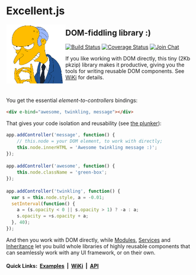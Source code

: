 # Excellent.js

<img align="left" width="160" height="160" src="./.github/images/burns.gif">

## DOM-fiddling library :)

[![Build Status](https://travis-ci.org/vitaly-t/excellent.svg?branch=master)](https://travis-ci.org/vitaly-t/excellent)
[![Coverage Status](https://coveralls.io/repos/github/vitaly-t/excellent/badge.svg?branch=master)](https://coveralls.io/github/vitaly-t/excellent?branch=master)
[![Join Chat](https://badges.gitter.im/vitaly-t/excellent.svg)](https://gitter.im/vitaly-t/excellent)

If you like working with DOM directly, this tiny (2Kb pkzip) library makes it productive, giving you the tools
for writing reusable DOM components. See [WiKi] for details.

<br/>

You get the essential _element-to-controllers_ bindings:

```html
<div e-bind="awesome, twinkling, message"></div>
```

That gives your code isolation and reusability (see [the plunker](http://plnkr.co/edit/60xPj9MiCIbZlfe0Xp2I?p=preview)):

```js
app.addController('message', function() {
    // this.node = your DOM element, to work with directly;
    this.node.innerHTML = 'Awesome twinkling message :)';
});

app.addController('awesome', function() {
    this.node.className = 'green-box';
});

app.addController('twinkling', function() {
  var s = this.node.style, a = -0.01;
  setInterval(function() {
    a = (s.opacity < 0 || s.opacity > 1) ? -a : a;
    s.opacity = +s.opacity + a;
  }, 40);
});
```

And then you work with DOM directly, while [Modules], [Services] and [Inheritance] let you build whole libraries
of highly reusable components that can seamlessly work with any UI framework, or on their own.

#### Quick Links: &nbsp;[Examples]&nbsp; |&nbsp; [WiKi]&nbsp; |&nbsp; [API]

[API]:https://vitaly-t.github.io/excellent/
[Examples]:https://github.com/vitaly-t/excellent/wiki/Examples
[WiKi]:https://github.com/vitaly-t/excellent/wiki
[Modules]:https://github.com/vitaly-t/excellent/wiki/Modules
[Services]:https://github.com/vitaly-t/excellent/wiki/Services
[Inheritance]:https://github.com/vitaly-t/excellent/wiki/Inheritance
